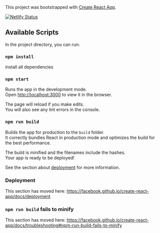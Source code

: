This project was bootstrapped with [Create React App](https://github.com/facebook/create-react-app).

[![Netlify Status](https://api.netlify.com/api/v1/badges/83862809-f3f5-4aae-bf94-acd2c24be888/deploy-status)](https://app.netlify.com/sites/ecomtshirt-hardik/deploys)

## Available Scripts

In the project directory, you can run:
### `npm install`
install all dependencies
### `npm start`

Runs the app in the development mode.<br />
Open [http://localhost:3000](http://localhost:3000) to view it in the browser.

The page will reload if you make edits.<br />
You will also see any lint errors in the console.


### `npm run build`

Builds the app for production to the `build` folder.<br />
It correctly bundles React in production mode and optimizes the build for the best performance.

The build is minified and the filenames include the hashes.<br />
Your app is ready to be deployed!

See the section about [deployment](https://facebook.github.io/create-react-app/docs/deployment) for more information.



### Deployment

This section has moved here: https://facebook.github.io/create-react-app/docs/deployment

### `npm run build` fails to minify

This section has moved here: https://facebook.github.io/create-react-app/docs/troubleshooting#npm-run-build-fails-to-minify

